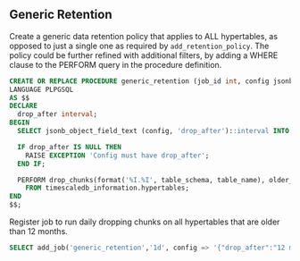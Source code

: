 ## Generic Retention [](generic-retention)

Create a generic data retention policy that applies to ALL hypertables, as opposed
to just a single one as required by `add_retention_policy`.
The policy could be further refined with additional filters, by adding a WHERE
clause to the PERFORM query in the procedure definition.

```sql
CREATE OR REPLACE PROCEDURE generic_retention (job_id int, config jsonb)
LANGUAGE PLPGSQL
AS $$
DECLARE
  drop_after interval;
BEGIN
  SELECT jsonb_object_field_text (config, 'drop_after')::interval INTO STRICT drop_after;

  IF drop_after IS NULL THEN
    RAISE EXCEPTION 'Config must have drop_after';
  END IF;

  PERFORM drop_chunks(format('%I.%I', table_schema, table_name), older_than => drop_after)
    FROM timescaledb_information.hypertables;
END
$$;
```

Register job to run daily dropping chunks on all hypertables that are older
than 12 months.

```sql
SELECT add_job('generic_retention','1d', config => '{"drop_after":"12 month"}');
```
